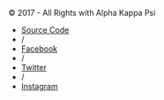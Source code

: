 <footer>
  <div class="container">
    <div class="row">
      <div class="col-md-6">
        <p>© 2017 - All Rights with Alpha Kappa Psi</p>
      </div>
      <div class="col-md-6">
        <ul>
          <li><a href="https://github.com/Ymsimei/ChiZeta" target="_blank">Source Code</a></li>
          <li>/</li>
          <li><a href="https://www.facebook.com/akpsinjit" target="_blank">Facebook</a></li>
          <li>/</li>
          <li><a href="https://twitter.com/AKPsiNJIT" target="_blank">Twitter</a></li>
          <li>/</li>
          <li><a href="https://www.instagram.com/njit_akpsi" target="_blank">Instagram</a></li>
        </ul>
      </div>
    </div>
  </div>
</footer>
<script src="{{site.baseurl}}/_scripts/navbar.js"></script>
<script src="https://code.jquery.com/jquery-3.2.1.slim.min.js" integrity="sha384-KJ3o2DKtIkvYIK3UENzmM7KCkRr/rE9/Qpg6aAZGJwFDMVNA/GpGFF93hXpG5KkN" crossorigin="anonymous"></script>
<script src="https://cdnjs.cloudflare.com/ajax/libs/popper.js/1.12.3/umd/popper.min.js" integrity="sha384-vFJXuSJphROIrBnz7yo7oB41mKfc8JzQZiCq4NCceLEaO4IHwicKwpJf9c9IpFgh" crossorigin="anonymous"></script>
<script src="https://maxcdn.bootstrapcdn.com/bootstrap/4.0.0-beta.2/js/bootstrap.min.js" integrity="sha384-alpBpkh1PFOepccYVYDB4do5UnbKysX5WZXm3XxPqe5iKTfUKjNkCk9SaVuEZflJ" crossorigin="anonymous"></script>
